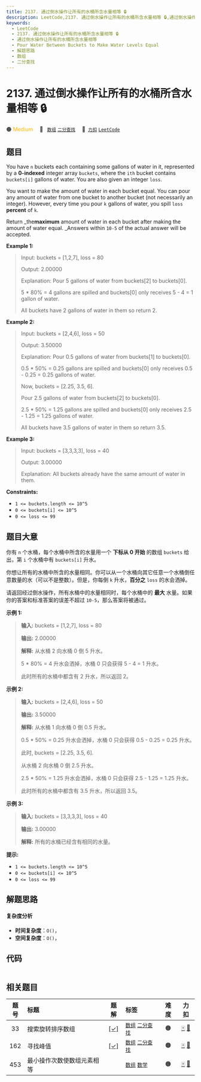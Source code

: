 ```yaml
---
title: 2137. 通过倒水操作让所有的水桶所含水量相等 🔒
description: LeetCode,2137. 通过倒水操作让所有的水桶所含水量相等 🔒,通过倒水操作让所有的水桶所含水量相等,Pour Water Between Buckets to Make Water Levels Equal,解题思路,数组,二分查找
keywords:
  - LeetCode
  - 2137. 通过倒水操作让所有的水桶所含水量相等 🔒
  - 通过倒水操作让所有的水桶所含水量相等
  - Pour Water Between Buckets to Make Water Levels Equal
  - 解题思路
  - 数组
  - 二分查找
---
```


# 2137. 通过倒水操作让所有的水桶所含水量相等 🔒

🟠 <font color=#ffb800>Medium</font>&emsp; 🔖&ensp; [`数组`](/tag/array.md) [`二分查找`](/tag/binary-search.md)&emsp; 🔗&ensp;[`力扣`](https://leetcode.cn/problems/pour-water-between-buckets-to-make-water-levels-equal) [`LeetCode`](https://leetcode.com/problems/pour-water-between-buckets-to-make-water-levels-equal)

## 题目

You have `n` buckets each containing some gallons of water in it, represented
by a **0-indexed** integer array `buckets`, where the `ith` bucket contains
`buckets[i]` gallons of water. You are also given an integer `loss`.

You want to make the amount of water in each bucket equal. You can pour any
amount of water from one bucket to another bucket (not necessarily an
integer). However, every time you pour `k` gallons of water, you spill `loss`
**percent** of `k`.

Return _the**maximum** amount of water in each bucket after making the amount
of water equal. _Answers within `10-5` of the actual answer will be accepted.



**Example 1:**

> Input: buckets = [1,2,7], loss = 80
> 
> Output: 2.00000
> 
> Explanation: Pour 5 gallons of water from buckets[2] to buckets[0].
> 
> 5 * 80% = 4 gallons are spilled and buckets[0] only receives 5 - 4 = 1 gallon of water.
> 
> All buckets have 2 gallons of water in them so return 2.

**Example 2:**

> Input: buckets = [2,4,6], loss = 50
> 
> Output: 3.50000
> 
> Explanation: Pour 0.5 gallons of water from buckets[1] to buckets[0].
> 
> 0.5 * 50% = 0.25 gallons are spilled and buckets[0] only receives 0.5 - 0.25 = 0.25 gallons of water.
> 
> Now, buckets = [2.25, 3.5, 6].
> 
> Pour 2.5 gallons of water from buckets[2] to buckets[0].
> 
> 2.5 * 50% = 1.25 gallons are spilled and buckets[0] only receives 2.5 - 1.25 = 1.25 gallons of water.
> 
> All buckets have 3.5 gallons of water in them so return 3.5.

**Example 3:**

> Input: buckets = [3,3,3,3], loss = 40
> 
> Output: 3.00000
> 
> Explanation: All buckets already have the same amount of water in them.

**Constraints:**

  * `1 <= buckets.length <= 10^5`
  * `0 <= buckets[i] <= 10^5`
  * `0 <= loss <= 99`


## 题目大意

你有 `n` 个水桶，每个水桶中所含的水量用一个 **下标从 0 开始**  的数组 `buckets` 给出，第 `i` 个水桶中有
`buckets[i]` 升水。

你想让所有的水桶中所含的水量相同。你可以从一个水桶向其它任意一个水桶倒任意数量的水（可以不是整数）。但是，你每倒 `k` 升水，**百分之** `loss`
的水会洒掉。

请返回经过倒水操作，所有水桶中的水量相同时，每个水桶中的 **最大** 水量。如果你的答案和标准答案的误差不超过 `10-5`，那么答案将被通过。



**示例 1:**

> 
> 
> 
> 
> 
> **输入:** buckets = [1,2,7], loss = 80
> 
> **输出:** 2.00000
> 
> **解释:** 从水桶 2 向水桶 0 倒 5 升水。
> 
> 5 * 80% = 4 升水会洒掉，水桶 0 只会获得 5 - 4 = 1 升水。
> 
> 此时所有的水桶中都含有 2 升水，所以返回 2。

**示例 2:**

> 
> 
> 
> 
> 
> **输入:** buckets = [2,4,6], loss = 50
> 
> **输出:** 3.50000
> 
> **解释:** 从水桶 1 向水桶 0 倒 0.5 升水。
> 
> 0.5 * 50% = 0.25 升水会洒掉，水桶 0 只会获得 0.5 - 0.25 = 0.25 升水。
> 
> 此时, buckets = [2.25, 3.5, 6].
> 
> 
> 
> 从水桶 2 向水桶 0 倒 2.5 升水。
> 
> 2.5 * 50% = 1.25 升水会洒掉，水桶 0 只会获得 2.5 - 1.25 = 1.25 升水。
> 
> 此时所有的水桶中都含有 3.5 升水，所以返回 3.5。
> 
> 

**示例 3:**

> 
> 
> 
> 
> 
> **输入:** buckets = [3,3,3,3], loss = 40
> 
> **输出:** 3.00000
> 
> **解释:** 所有的水桶已经含有相同的水量。
> 
> 



**提示:**

  * `1 <= buckets.length <= 10^5`
  * `0 <= buckets[i] <= 10^5`
  * `0 <= loss <= 99`


## 解题思路

#### 复杂度分析

- **时间复杂度**：`O()`，
- **空间复杂度**：`O()`，

## 代码

```javascript

```

## 相关题目

<!-- prettier-ignore -->
| 题号 | 标题 | 题解 | 标签 | 难度 | 力扣 |
| :------: | :------ | :------: | :------ | :------: | :------: |
| 33 | 搜索旋转排序数组 | [[✓]](/problem/0033.md) |  [`数组`](/tag/array.md) [`二分查找`](/tag/binary-search.md) | 🟠 | [🀄️](https://leetcode.cn/problems/search-in-rotated-sorted-array) [🔗](https://leetcode.com/problems/search-in-rotated-sorted-array) |
| 162 | 寻找峰值 | [[✓]](/problem/0162.md) |  [`数组`](/tag/array.md) [`二分查找`](/tag/binary-search.md) | 🟠 | [🀄️](https://leetcode.cn/problems/find-peak-element) [🔗](https://leetcode.com/problems/find-peak-element) |
| 453 | 最小操作次数使数组元素相等 |  |  [`数组`](/tag/array.md) [`数学`](/tag/math.md) | 🟠 | [🀄️](https://leetcode.cn/problems/minimum-moves-to-equal-array-elements) [🔗](https://leetcode.com/problems/minimum-moves-to-equal-array-elements) |